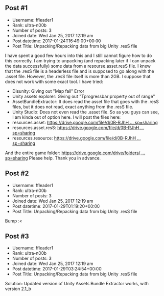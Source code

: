## Post #1
- Username: ffleader1
- Rank: ultra-n00b
- Number of posts: 3
- Joined date: Wed Jan 25, 2017 12:19 am
- Post datetime: 2017-01-24T16:49:00+00:00
- Post Title: Unpacking/Repacking data from big Unity .resS file

I have spent a good few hours into this and I still cannot figure how to do this correctly.
I am trying to unpacking (and repacking later if I can unpack the data successfully) some data from a resourse.asset.resS file. I knew that the .resS file is a headerless file and is supposed to go along with the .asset file.
However, the .resS file itself is more than 2GB. I suppose that does not work with some exact tool. 
I have tried:
- Disunity: Giving out "Map fail" Error
- Unity assets explorer: Giving out "Tprogressbar property out of range"
- AssetBundleExtractor: It does read the asset file that goes with the .resS files, but it does not read, exact anything from the .resS file.
- Unity Studio: Does not even read the .asset file.
So as you guys can see, I am kinda out of option here.
I will post the files here:
- resources.asset: [https://drive.google.com/file/d/0B-RJhH ... sp=sharing](https://drive.google.com/file/d/0B-RJhHKhMtEeQ0ZPVzNWbVcwOUU/view?usp=sharing)
- resources.asset.resS: [https://drive.google.com/file/d/0B-RJhH ... sp=sharing](https://drive.google.com/file/d/0B-RJhHKhMtEeb0M4akUwVjEwdUE/view?usp=sharing)
- resources.resource: [https://drive.google.com/file/d/0B-RJhH ... sp=sharing](https://drive.google.com/file/d/0B-RJhHKhMtEeTWxnMDE5WTRsM3c/view?usp=sharing)

And the entire game folder:
[https://drive.google.com/drive/folders/ ... sp=sharing](https://drive.google.com/drive/folders/0B-RJhHKhMtEeVFVRa3ZiR1VtVE0?usp=sharing)
Please help.
Thank you in advance.
## Post #2
- Username: ffleader1
- Rank: ultra-n00b
- Number of posts: 3
- Joined date: Wed Jan 25, 2017 12:19 am
- Post datetime: 2017-01-29T01:19:20+00:00
- Post Title: Unpacking/Repacking data from big Unity .resS file

Bump :<
## Post #3
- Username: ffleader1
- Rank: ultra-n00b
- Number of posts: 3
- Joined date: Wed Jan 25, 2017 12:19 am
- Post datetime: 2017-01-29T03:24:54+00:00
- Post Title: Unpacking/Repacking data from big Unity .resS file

Solution: Updated version of Unity Assets Bundle Extractor works, with version 2.1_b
